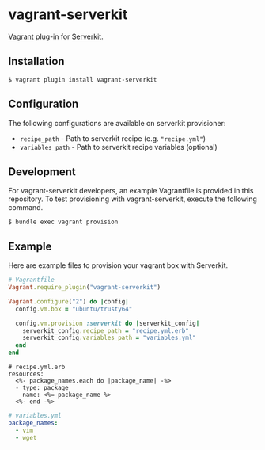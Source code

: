 # vagrant-serverkit
[Vagrant](https://github.com/mitchellh/vagrant) plug-in for [Serverkit](https://github.com/r7kamura/serverkit).

## Installation
```
$ vagrant plugin install vagrant-serverkit
```

## Configuration
The following configurations are available on serverkit provisioner:

- `recipe_path` - Path to serverkit recipe (e.g. `"recipe.yml"`)
- `variables_path` - Path to serverkit recipe variables (optional)

## Development
For vagrant-serverkit developers, an example Vagrantfile is provided in this repository.
To test provisioning with vagrant-serverkit, execute the following command.

```
$ bundle exec vagrant provision
```

## Example
Here are example files to provision your vagrant box with Serverkit.

```rb
# Vagrantfile
Vagrant.require_plugin("vagrant-serverkit")

Vagrant.configure("2") do |config|
  config.vm.box = "ubuntu/trusty64"

  config.vm.provision :serverkit do |serverkit_config|
    serverkit_config.recipe_path = "recipe.yml.erb"
    serverkit_config.variables_path = "variables.yml"
  end
end
```

```erb
# recipe.yml.erb
resources:
  <%- package_names.each do |package_name| -%>
  - type: package
    name: <%= package_name %>
  <%- end -%>
```

```yaml
# variables.yml
package_names:
  - vim
  - wget
```
